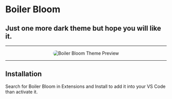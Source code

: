 # Boiler Bloom
## Just one more dark theme but hope you will like it.
----------

<p align="center">
  <img alt="Boiler Bloom Theme Preview" src="https://github.com/user-attachments/assets/8ff6a392-53ac-4eb3-8455-bfbf039cc4c0" style="border-radius: 10px;">
</p>


----------

## Installation

Search for Boiler Bloom in Extensions and Install to add it into your VS Code than activate it.
